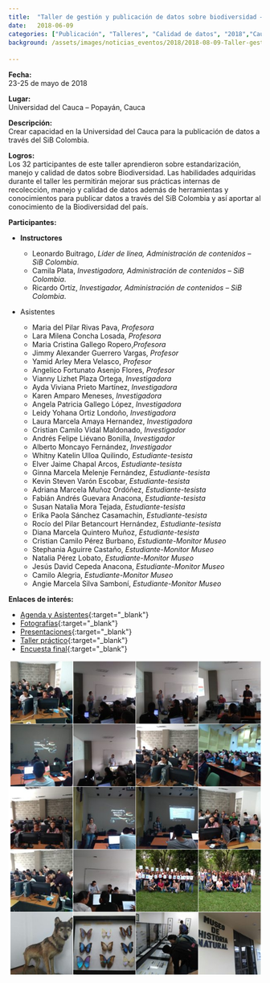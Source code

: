 ```yaml
---
title:  "Taller de gestión y publicación de datos sobre biodiversidad – Universidad del Cauca"
date:   2018-06-09
categories: ["Publicación", "Talleres", "Calidad de datos", "2018","Cauca","Universidad del Cauca"]
background: /assets/images/noticias_eventos/2018/2018-08-09-Taller-gestión-publicación-datos-Universidad-del-Cauca1.jpg

---
```


**Fecha:**  
23-25 de mayo de 2018

**Lugar:**  
Universidad del Cauca – Popayán, Cauca

**Descripción:**  
Crear capacidad en la Universidad del Cauca para la publicación de datos a través del SiB Colombia.

**Logros:**  
Los 32 participantes de este taller aprendieron sobre estandarización, manejo y calidad de datos sobre Biodiversidad. Las habilidades adquiridas durante el taller les permitirán mejorar sus prácticas internas de  recolección, manejo y calidad de datos además de herramientas y conocimientos para publicar datos a través del SiB Colombia y así aportar al conocimiento de la Biodiversidad del país.

**Participantes:**

- **Instructores**
    - Leonardo Buitrago, *Líder de línea, Administración de contenidos – SiB Colombia*.
    - Camila Plata, *Investigadora, Administración de contenidos – SiB Colombia*.
    - Ricardo Ortíz, *Investigador, Administración de contenidos – SiB Colombia*.

- Asistentes

    - Maria del Pilar Rivas Pava, *Profesora*
    - Lara Milena Concha Losada, *Profesora*
    - Maria Cristina Gallego Ropero,*Profesora*
    - Jimmy Alexander Guerrero Vargas, *Profesor*
    - Yamid Arley Mera Velasco, *Profesor*
    - Angelico Fortunato Asenjo Flores, *Profesor*
    - Vianny Lizhet Plaza Ortega, *Investigadora*
    - Ayda Viviana Prieto Martínez, *Investigadora*
    - Karen Amparo Meneses, *Investigadora*
    - Angela Patricia Gallego López, *Investigadora*
    - Leidy Yohana Ortiz Londoño, *Investigadora*
    - Laura Marcela Amaya Hernandez, *Investigadora*
    - Cristian Camilo Vidal Maldonado, *Investigador*
    - Andrés Felipe Liévano Bonilla, *Investigador*
    - Alberto Moncayo Fernández, *Investigador*
    - Whitny Katelin Ulloa Quilindo, *Estudiante-tesista*
    - Elver Jaime Chapal Arcos, *Estudiante-tesista*
    - Ginna Marcela Melenje Fernández, *Estudiante-tesista*
    - Kevin Steven Varón Escobar, *Estudiante-tesista*
    - Adriana Marcela Muñoz Ordóñez, *Estudiante-tesista*
    - Fabián Andrés Guevara Anacona, *Estudiante-tesista*
    - Susan Natalia Mora Tejada, *Estudiante-tesista*
    - Erika Paola Sánchez Casamachin, *Estudiante-tesista*
    - Rocío del Pilar Betancourt Hernández, *Estudiante-tesista*
    - Diana Marcela Quintero Muñoz, *Estudiante-tesista*
    - Cristian Camilo Pérez Burbano, *Estudiante-Monitor Museo*
    - Stephania Aguirre Castaño, *Estudiante-Monitor Museo*
    - Natalia Pérez Lobato, *Estudiante-Monitor Museo*
    - Jesús David Cepeda Anacona, *Estudiante-Monitor Museo*
    - Camilo Alegria, *Estudiante-Monitor Museo*
    - Angie Marcela Silva Samboní, *Estudiante-Monitor Museo*
 

**Enlaces de interés:**

- [Agenda y Asistentes](https://drive.google.com/open?id=1AUrL5Q20z9Rw3-oW2A0mIo-40BfbXH9c){:target="_blank"}
- [Fotografías](https://drive.google.com/open?id=1dZSc0DkhmYAZCej7RyEIjtcxZ-5L619m){:target="_blank"}
- [Presentaciones](https://drive.google.com/drive/folders/1oTsk7ztoOZAbjmEOuDJkIDvzRqGohHv9?usp=sharing){:target="_blank"}
- [Taller práctico](https://drive.google.com/drive/folders/1Z87v4K1x3mK_MwgOMqXj1OumY9yg14BR?usp=sharing){:target="_blank"}
- [Encuesta final](https://drive.google.com/file/d/1kltOSYa2_fQ1iTAwXEuh-o3d5JHc3qkX/view?usp=sharing){:target="_blank"}


<img src="/assets/images/noticias_eventos/2018/2018-08-09-Taller-gestión-publicación-datos-Universidad-del-Cauca2.png" width=770>
